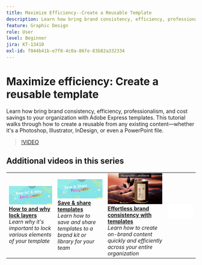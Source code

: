 ```yaml
---
title: Maximize Efficiency--Create a Reusable Template
description: Learn how bring brand consistency, efficiency, professionalism, and cost savings to your organization with Adobe Express templates
feature: Graphic Design
role: User
level: Beginner
jira: KT-13410
exl-id: f044b41b-e7f8-4c0a-86fe-83b82a332334
---
```

# Maximize efficiency: Create a reusable template

Learn how bring brand consistency, efficiency, professionalism, and cost savings to your organization with Adobe Express templates. This tutorial walks through how to create a reusable from any existing content—whether it's a Photoshop, Illustrator, InDesign, or even a PowerPoint file.

>[!VIDEO](https://video.tv.adobe.com/v/3420208?quality=12&learn=on&hidetitle=true)

## Additional videos in this series

<table style="table-layout:fixed">
<tr>
    <td>
        <a href="lock-layers.md">
            <img alt="How to and why lock layers" src="assets/lock-layers.png" />
        </a>
        <div>
            <a href="lock-layers.md"><strong>How to and why lock layers</strong></a>
            </div>
            <em>Learn why it's important to lock various elements of your template</em>
            <br>
    </td>
    <td>
         <a href="share-templates.md">
            <img alt="Save & share templates" src="assets/share-templates.png" />
         </a>
         <div>
         <a href="share-templates.md"><strong>Save & share templates</strong></a>
         </div>
         <em>Learn how to save and share templates to a brand kit or library for your team</em>
         <br>
   </td>
   <td>
         <a href="use-templates.md">
            <img alt="Effortless brand consistency with templates" src="assets/use-templates.png" />
         </a>
         <div>
         <a href="use-templates.md"><strong>Effortless brand consistency with templates</strong></a>
         </div>
         <em>Learn how to create on-brand content quickly and efficiently across your entire organization</em>
         <br>
   </td>
    <td>
      <img alt="Spacer" src="../assets/Whitespacer.png" />
      <div>
      <br>
    </td>
</tr>
</table>
   